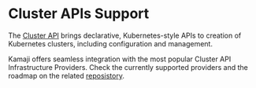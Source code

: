 # Cluster APIs Support

The [Cluster API](https://github.com/kubernetes-sigs/cluster-api) brings declarative, Kubernetes-style APIs to creation of Kubernetes clusters, including configuration and management.

Kamaji offers seamless integration with the most popular Cluster API Infrastructure Providers. Check the currently supported providers and the roadmap on the related [reposistory](https://github.com/clastix/cluster-api-control-plane-provider-kamaji).

